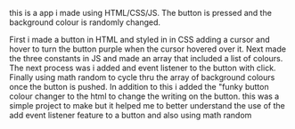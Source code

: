 this is a app i made using HTML/CSS/JS. The button is pressed and the background colour is randomly changed.

First i made a button in HTML and styled in in CSS adding a cursor and hover to turn the button purple
when the cursor hovered over it. Next made the three constants in JS and made an array that included a list of colours. The next process was i added and event listener to the button with click. Finally using math random to cycle thru the array of background colours once the button is pushed. In addition to this i added the "funky button colour changer to the html to change the writing on the button.
this was a simple project to make but it helped me to better understand the use of the add event listener feature to a button and also using math random
